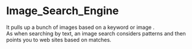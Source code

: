 # Image_Search_Engine
It pulls up a bunch of images based on a keyword or image .<br> As when searching by text, an image search considers patterns and then points you to web sites based on matches.
